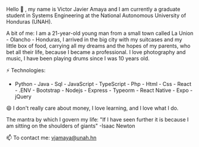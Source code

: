 Hello 👋 , my name is Victor Javier Amaya and I am currently a graduate student 
in Systems Engineering at the National Autonomous University of Honduras (UNAH).

A bit of me: 
I am a 21-year-old young man from a small town called La Union - Olancho - Honduras, 
I arrived in the big city with my suitcases and my little box of food, carrying all 
my dreams and the hopes of my parents, who bet all their life, because I became a professional.
I love photography and music, I have been playing drums since I was 10 years old.

⚡ Technologies:
- Python - Java - Sql - JavaScript - TypeScript - Php - Html - Css - React - .ENV - Bootstrap - Nodejs - Express - Typeorm - React Native - Expo -jQuery

😄 I don't really care about money, I love learning, and I love what I do.

The mantra by which I govern my life: "If I have seen further it is because I am sitting on the shoulders of giants" -Isaac Newton

📫  To contact me: vjamaya@unah.hn
